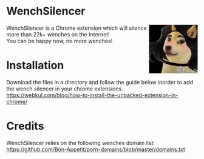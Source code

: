 # WenchSilencer

<img src="assets/img/icon128.png" align="right" />
WenchSilencer is a Chrome extension which will silence more than 22k+ wenches on the Internet!<br/>
You can be happy now, no more wenches!

# Installation

Download the files in a directory and follow the guide below inorder to add the wench silencer in your chrome extensions.<br/>
https://webkul.com/blog/how-to-install-the-unpacked-extension-in-chrome/

# Credits
WenchSilencer relies on the following wenches domain list:<br/>
https://github.com/Bon-Appetit/porn-domains/blob/master/domains.txt


